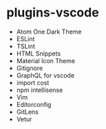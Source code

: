 # plugins-vscode

- Atom One Dark Theme
- ESLint
- TSLint
- HTML Snippets
- Material Icon Theme
- Gitignore
- GraphQL for vscode
- import cost
- npm intellisense
- Vim
- Editorconfig
- GitLens
- Vetur
